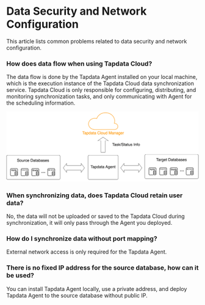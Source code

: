 # Data Security and Network Configuration

This article lists common problems related to data security and network configuration.

### How does data flow when using Tapdata Cloud?

The data flow is done by the Tapdata Agent installed on your local machine, which is the execution instance of the Tapdata Cloud data synchronization service. Tapdata Cloud is only responsible for configuring, distributing, and monitoring synchronization tasks, and only communicating with Agent for the scheduling information.

![](../images/architecture.png)



### When synchronizing data, does Tapdata Cloud retain user data?

No, the data will not be uploaded or saved to the Tapdata Cloud during synchronization, it will only pass through the Agent you deployed.



### How do I synchronize data without port mapping?

External network access is only required for the Tapdata Agent.



### There is no fixed IP address for the source database, how can it be used?

You can install Tapdata Agent locally, use a private address, and deploy Tapdata Agent to the source database without public IP.



